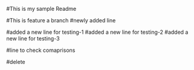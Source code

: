 
#This is my sample Readme

#This is feature a branch
#newly added line

#added a new line for testing-1
#added a new line for testing-2
#added a new line for testing-3

#line to check comaprisons

#delete


